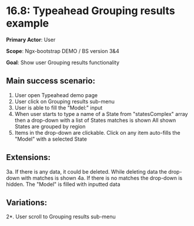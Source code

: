 16.8: Typeahead Grouping results  example
==============================================
**Primary Actor**: User

**Scope**: Ngx-bootstrap DEMO / BS version 3&4

**Goal**: Show user Grouping results functionality

Main success scenario:
----------------------
1. User open Typeahead demo page
2. User click on Grouping results sub-menu
3. User is able to fill the "Model:" input
4. When user starts to type a name of a State from "statesComplex" array then a drop-down with a list of States matches is shown
All shown States are grouped by region
5. Items in the drop-down are clickable. Click on any item auto-fills the "Model" with a selected State

Extensions:
-----------
3a. If there is any data, it could be deleted. While deleting data the drop-down with matches is shown
4a. If there is no matches the drop-down is hidden. The "Model" is filled with inputted data

Variations:
-----------
2*. User scroll to Grouping results sub-menu
